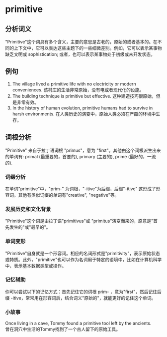 # primitive

## 分析词义

  

"Primitive"这个词具有多个含义，主要的意思是古老的，原始的或者基本的。在不同的上下文中，它可以表达这些主题下的一些细微差别。例如，它可以表示某事物缺乏文明或 sophistication; 或者，也可以表示某事物处于初级或未开发状态。

  

## 例句

  

1.  The village lived a primitive life with no electricity or modern conveniences. 该村庄的生活非常原始，没有电或者现代化的设施。
2.  The building technique is primitive but effective. 这种建造技巧很原始，但是非常有效。
3.  In the history of human evolution, primitive humans had to survive in harsh environments. 在人类历史的演变中，原始人类必须在严酷的环境中生存。

  

## 词根分析

  

"Primitive" 来自于拉丁语词根 "primus"，意为 "first"。其他由这个词根派生出来的单词有: primal (最重要的，首要的), primary (主要的), prime (最好的，一流的).

  

### 词缀分析

  

在单词"primitive"中，"prim-" 为词根，"-itive"为后缀，后缀"-itive" 这形成了形容词。其他有类似词缀的单词有"creative", "negative"等。

  

### 发展历史和文化背景

  

"Primitive"这个词是由拉丁语"primitivus"或 "primitus"演变而来的，原意是"首先发生的"或"最早的"。

  

### 单词变形

  

"Primitive"自身就是一个形容词。相应的名词形式是"primitivity"，表示原始状态或特质。此外，"primitive"也可以作为名词用于特定的语境中，比如在计算机科学中，表示基本数据类型或操作。

  

### 记忆辅助

  

你可以尝试以下的记忆方式：首先记住它的词根 prim- ，意为"first"，然后记住后缀 -itive，常常用在形容词后，结合词义"原始的"，就能更好的记住这个单词。

  

### 小故事

  

Once living in a cave, Tommy found a primitive tool left by the ancients.  
曾在洞穴中生活的Tommy找到了一个古人留下的原始工具。
